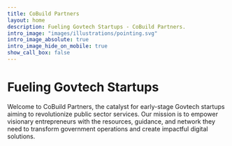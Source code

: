 ```yaml
---
title: CoBuild Partners
layout: home
description: Fueling Govtech Startups - CoBuild Partners.
intro_image: "images/illustrations/pointing.svg"
intro_image_absolute: true
intro_image_hide_on_mobile: true
show_call_box: false
---
```


# Fueling Govtech Startups

Welcome to CoBuild Partners, the catalyst for early-stage Govtech startups aiming to revolutionize public sector services. Our mission is to empower visionary entrepreneurs with the resources, guidance, and network they need to transform government operations and create impactful digital solutions.
